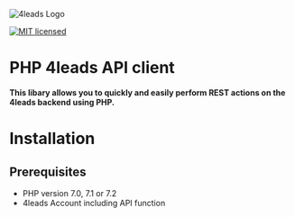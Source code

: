 ![4leads Logo](https://s3.eu-central-1.amazonaws.com/public.srvmedia/logoSmall.png)

[![MIT licensed](https://img.shields.io/badge/license-MIT-blue.svg)](./LICENSE)
# PHP 4leads API client
**This libary allows you to quickly and easily perform REST actions on the 4leads backend using PHP.**

<a name="installation"></a>
# Installation

## Prerequisites

- PHP version 7.0, 7.1 or 7.2
- 4leads Account including API function

